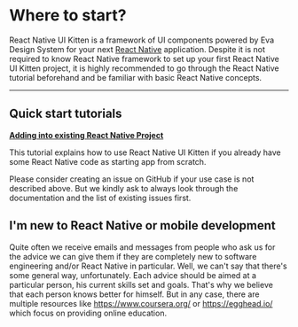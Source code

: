 # Where to start?

React Native UI Kitten is a framework of UI components powered by Eva Design System for your next <a href="https://facebook.github.io/react-native/" target="_blank">React Native</a> application. Despite it is not required to know React Native framework to set up your first React Native UI Kitten project, it is highly recommended to go through the React Native tutorial beforehand and be familiar with basic React Native concepts.
<hr>

## Quick start tutorials

**[Adding into existing React Native Project](docs/guides/install-into-existing)** 

This tutorial explains how to use React Native UI Kitten if you already have some React Native code as starting app from scratch.

Please consider creating an issue on GitHub if your use case is not described above. But we kindly ask to always look through the documentation and the list of existing issues first.
  
## I'm new to React Native or mobile development

Quite often we receive emails and messages from people who ask us for the advice we can give them if they are completely new to software engineering and/or React Native in particular. Well, we can't say that there's some general way, unfortunately. Each advice should be aimed at a particular person, his current skills set and goals. That's why we believe that each person knows better for himself. But in any case, there are multiple resources like https://www.coursera.org/ or https://egghead.io/ which focus on providing online education. 
